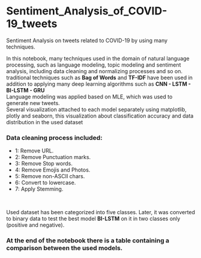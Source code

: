 # Sentiment_Analysis_of_COVID-19_tweets
Sentiment Analysis on tweets related to COVID-19 by using many techniques.<br/>

In this notebook, many techniques used in the domain of natural language processing, such as language modeling, topic modeling and sentiment analysis,  including data cleaning and normalizing  processes and so on. 
traditional techniques such as **Bag of Words** and **TF-IDF** have been used in addition to applying many deep learning algorithms such as **CNN - LSTM - BI-LSTM - GRU**<br/>
Language modeling was applied based on MLE, which was used to generate new tweets. <br/>
Several visualization attached to each model separately using matplotlib, plotly and seaborn, this visualization about classification accuracy and data distribution in the used dataset <br/>
### Data cleaning process included: <br/>
  - 1: Remove URL.
  - 2: Remove Punctuation marks.
  - 3: Remove Stop words.
  - 4: Remove Emojis and Photos.
  - 5: Remove non-ASCII chars.
  - 6: Convert to lowercase.
  - 7: Apply Stemming.
<br/>

Used dataset has been categorized into five classes.
Later, it was converted to binary data to test the best model **BI-LSTM** on it in two classes only (positive and negative). <br/>

### At the end of the notebook there is a table containing a comparison between the used models.

